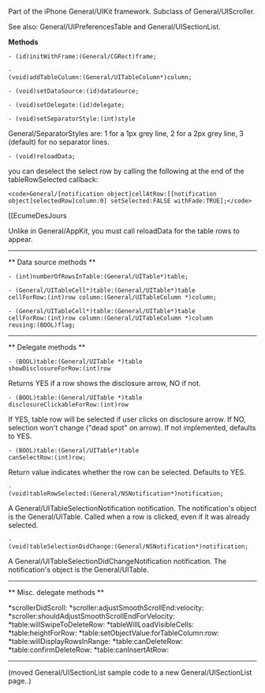 

Part of the iPhone General/UIKit framework. Subclass of General/UIScroller.

See also: General/UIPreferencesTable and General/UISectionList.

**Methods**

<code>- (id)initWithFrame:(General/CGRect)frame;</code>

<code>- (void)addTableColumn:(General/UITableColumn*)column;</code>

<code>- (void)setDataSource:(id)dataSource;</code>

<code>- (void)setDelegate:(id)delegate;</code>

<code>- (void)setSeparatorStyle:(int)style</code>

General/SeparatorStyles are: 1 for a 1px grey line, 2 for a 2px grey line, 3 (default) for no separator lines.

<code>- (void)reloadData;</code>

you can deselect the select row by calling the following at the end of the tableRowSelected callback:

	<code>General/[notification object]cellAtRow:[[notification object]selectedRow]column:0] setSelected:FALSE withFade:TRUE];</code>

[[EcumeDesJours

Unlike in General/AppKit, you must call reloadData for the table rows to appear.

----

**
Data source methods
**

<code>- (int)numberOfRowsInTable:(General/UITable*)table;</code>

<code>- (General/UITableCell*)table:(General/UITable*)table cellForRow:(int)row column:(General/UITableColumn *)column;</code>

<code>- (General/UITableCell*)table:(General/UITable*)table cellForRow:(int)row column:(General/UITableColumn *)column reusing:(BOOL)flag;</code>

----

**
Delegate methods
**

<code>- (BOOL)table:(General/UITable *)table showDisclosureForRow:(int)row </code>

Returns YES if a row shows the disclosure arrow, NO if not.

<code>- (BOOL)table:(General/UITable *)table disclosureClickableForRow:(int)row </code>

If YES, table row will be selected if user clicks on disclosure arrow. If NO, selection won't change ("dead spot" on arrow). If not implemented, defaults to YES.

<code>- (BOOL)table:(General/UITable*)table canSelectRow:(int)row;</code>

Return value indicates whether the row can be selected. Defaults to YES.

<code>- (void)tableRowSelected:(General/NSNotification*)notification;</code>

A General/UITableSelectionNotification notification. The notification's object is the General/UITable. Called when a row is clicked, even if it was already selected.

<code>- (void)tableSelectionDidChange:(General/NSNotification*)notification;</code>

A General/UITableSelectionDidChangeNotification notification. The notification's object is the General/UITable.

----

**
Misc. delegate methods
**


*scrollerDidScroll:
*scroller:adjustSmoothScrollEnd:velocity:
*scroller:shouldAdjustSmoothScrollEndForVelocity:
*table:willSwipeToDeleteRow:
*tableWillLoadVisibleCells:
*table:heightForRow:
*table:setObjectValue:forTableColumn:row:
*table:willDisplayRowsInRange:
*table:canDeleteRow:
*table:confirmDeleteRow:
*table:canInsertAtRow:


----

(moved General/UISectionList sample code to a new General/UISectionList page..)